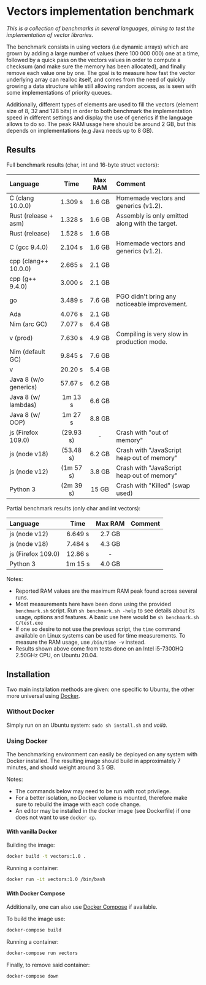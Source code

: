 # Vectors implementation benchmark

*This is a collection of benchmarks in several languages, aiming to test the implementation of vector libraries.*

The benchmark consists in using vectors (i.e dynamic arrays) which are grown by adding a large number of values (here 100 000 000) one at a time, followed by a quick pass on the vectors values in order to compute a checksum (and make sure the memory has been allocated), and finally remove each value one by one. The goal is to measure how fast the vector underlying array can realloc itself, and comes from the need of quickly growing a data structure while still allowing random access, as is seen with some implementations of priority queues.

Additionally, different types of elements are used to fill the vectors (element size of 8, 32 and 128 bits) in order to both benchmark the implementation speed in different settings and display the use of generics if the language allows to do so. The peak RAM usage here should be around 2 GB, but this depends on implementations (e.g Java needs up to 8 GB).


## Results

Full benchmark results (char, int and 16-byte struct vectors):

| Language                 | Time       | Max RAM   | Comment                                                 |
| :----------------------- | :--------: | :-------: | :------------------------------------------------------ |
| C (clang 10.0.0)         | 1.309 s    | 1.6 GB    | Homemade vectors and generics (v1.2).                   |
| Rust (release + asm)     | 1.328 s    | 1.6 GB    | Assembly is only emitted along with the target.         |
| Rust (release)           | 1.528 s    | 1.6 GB    |                                                         |
| C (gcc 9.4.0)            | 2.104 s    | 1.6 GB    | Homemade vectors and generics (v1.2).                   |
| cpp (clang++ 10.0.0)     | 2.665 s    | 2.1 GB    |                                                         |
| cpp (g++ 9.4.0)          | 3.000 s    | 2.1 GB    |                                                         |
| go                       | 3.489 s    | 7.6 GB    | PGO didn't bring any noticeable improvement.            |
| Ada                      | 4.076 s    | 2.1 GB    |                                                         |
| Nim (arc GC)             | 7.077 s    | 6.4 GB    |                                                         |
| v (prod)                 | 7.630 s    | 4.9 GB    | Compiling is very slow in production mode.              |
| Nim (default GC)         | 9.845 s    | 7.6 GB    |                                                         |
| v                        | 20.20 s    | 5.4 GB    |                                                         |
| Java 8 (w/o generics)    | 57.67 s    | 6.2 GB    |                                                         |
| Java 8 (w/ lambdas)      | 1m 13 s    | 6.6 GB    |                                                         |
| Java 8 (w/ OOP)          | 1m 27 s    | 8.8 GB    |                                                         |
| js (Firefox 109.0)       | (29.93 s)  | -         | Crash with "out of memory"                              |
| js (node v18)            | (53.48 s)  | 6.2 GB    | Crash with "JavaScript heap out of memory"              |
| js (node v12)            | (1m 57 s)  | 3.8 GB    | Crash with "JavaScript heap out of memory"              |
| Python 3                 | (2m 39 s)  | 15 GB     | Crash with "Killed" (swap used)                         |

Partial benchmark results (only char and int vectors):

| Language                 | Time       | Max RAM   | Comment                                                 |
| :----------------------- | :--------: | :-------: | :------------------------------------------------------ |
| js (node v12)            | 6.649 s    | 2.7 GB    |                                                         |
| js (node v18)            | 7.484 s    | 4.3 GB    |                                                         |
| js (Firefox 109.0)       | 12.86 s    | -         |                                                         |
| Python 3                 | 1m 15 s    | 4.0 GB    |                                                         |

Notes:
- Reported RAM values are the maximum RAM peak found across several runs.
- Most measurements here have been done using the provided ``` benchmark.sh ``` script. Run ``` sh benchmark.sh -help ``` to see details about its usage, options and features. A basic use here would be ``` sh benchmark.sh C/test.exe ```
- If one so desire to not use the previous script, the ``` time ``` command available on Linux systems can be used for time measurements. To measure the RAM usage, use ``` /bin/time -v ``` instead.
- Results shown above come from tests done on an Intel i5-7300HQ 2.50GHz CPU, on Ubuntu 20.04.


## Installation

Two main installation methods are given: one specific to Ubuntu, the other more universal using [Docker](https://docs.docker.com/engine/install).

### Without Docker

Simply run on an Ubuntu system: ``` sudo sh install.sh ``` and *voilà*.

### Using Docker

The benchmarking environment can easily be deployed on any system with Docker installed. The resulting image should build in approximately 7 minutes, and should weight around 3.5 GB.

Notes:
- The commands below may need to be run with root privilege.
- For a better isolation, no Docker volume is mounted, therefore make sure to rebuild the image with each code change.
- An editor may be installed in the docker image (see Dockerfile) if one does not want to use ``` docker cp ```.

#### With vanilla Docker

Building the image:

```sh
docker build -t vectors:1.0 .
```

Running a container:

```sh
docker run -it vectors:1.0 /bin/bash
```

#### With Docker Compose

Additionally, one can also use [Docker Compose](https://docs.docker.com/compose/install) if available.

To build the image use:

```sh
docker-compose build
```

Running a container:

```sh
docker-compose run vectors
```

Finally, to remove said container:

```sh
docker-compose down
```
